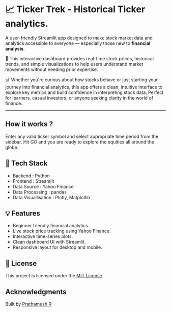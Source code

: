 # 📈 Ticker Trek - Historical Ticker analytics.

A user-friendly Streamlit app designed to make stock market data and analytics accessible to everyone — especially those new to **financial analysis**. 

📑 This interactive dashboard provides real-time stock prices, historical trends, and simple visualizations to help users understand market movements without needing prior expertise.

📊 Whether you're curious about how stocks behave or just starting your journey into financial analytics, this app offers a clean, intuitive interface to explore key metrics and build confidence in interpreting stock data. Perfect for learners, casual investors, or anyone seeking clarity in the world of finance.

---

## How it works ?

Enter any valid ticker symbol and select appropriate time period from the sidebar.
Hit *GO* and you are ready to explore the equities all around the globe.


## 🔧 Tech Stack

- Backend : Python
- Frontend : Streamlit
- Data Source : Yahoo Finance
- Data Processing : pandas
- Data Visuallisation : Plotly, Matplotlib

## 💡 Features

- Beginner friendly financial analytics.
- Live stock price tracking using Yahoo Finance.
- Interactive time-series plots.
- Clean dashboard UI with Streamlit.
- Responsive layout for desktop and mobile.

## 🪪 License
This project is licensed under the [MIT License](LICENSE).

## Acknowledgments
Built by [Prathamesh R](https://linkedin.com/in/prathamesh-renuse)
